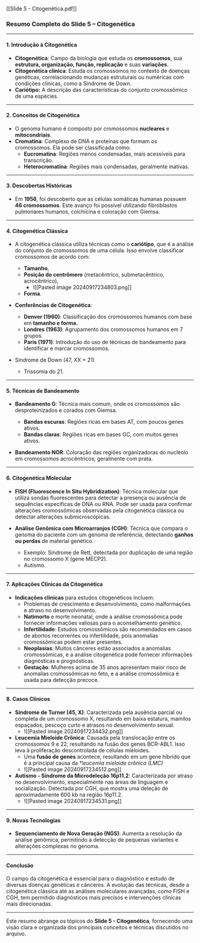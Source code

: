 [[Slide 5 - Citogenética.pdf]]


### Resumo Completo do Slide 5 – **Citogenética**

---

#### **1. Introdução à Citogenética**
- **Citogenética**: Campo da biologia que estuda os **cromossomos**, sua **estrutura, organização, função, replicação** e suas **variações**. 
- **Citogenética clínica**: Estuda os cromossomos no contexto de doenças genéticas, correlacionando mudanças estruturais ou numéricas com condições clínicas, como a Síndrome de Down.
- **Cariótipo:** A descrição das características do conjunto cromossômico de uma espécies
---

#### **2. Conceitos de Citogenética**
- O genoma humano é composto por cromossomos **nucleares** e **mitocondriais**.
- **Cromatina**: Complexo de DNA e proteínas que formam os cromossomos. Ela pode ser classificada como:
  - **Eucromatina**: Regiões menos condensadas, mais acessíveis para transcrição.
  - **Heterocromatina**: Regiões mais condensadas, geralmente inativas.

---

#### **3. Descobertas Históricas**
- Em **1956**, foi descoberto que as células somáticas humanas possuem **46 cromossomos**. Este avanço foi possível utilizando fibroblastos pulmonares humanos, colchicina e coloração com Giemsa.

---

#### **4. Citogenética Clássica**
- A citogenética clássica utiliza técnicas como o **cariótipo**, que é a análise do conjunto de cromossomos de uma célula. Isso envolve classificar cromossomos de acordo com:
  - **Tamanho**, 
  - **Posição do centrômero** (metacêntrico, submetacêntrico, acrocêntrico),
	  - ![[Pasted image 20240917234803.png]]
  - **Forma**.

- **Conferências de Citogenética**:
  - **Denver (1960)**: Classificação dos cromossomos humanos com base em **tamanho e forma.**
  - **Londres (1963)**: Agrupamento dos cromossomos humanos em 7 grupos.
  - **Paris (1971)**: Introdução do uso de técnicas de bandeamento para identificar e marcar cromossomos.

- Síndrome de Down (47, XX + 21)
  - Trissomia do 21. 
---

#### **5. Técnicas de Bandeamento**
- **Bandeamento G**: Técnica mais comum, onde os cromossomos são desproteinizados e corados com Giemsa.
  - **Bandas escuras**: Regiões ricas em bases AT, com poucos genes ativos.
  - **Bandas claras**: Regiões ricas em bases GC, com muitos genes ativos.

- **Bandeamento NOR**: Coloração das regiões organizadoras do nucléolo em cromossomos acrocêntricos, geralmente com prata.

---

#### **6. Citogenética Molecular**
- **FISH (Fluorescence In Situ Hybridization)**: Técnica molecular que utiliza sondas fluorescentes para detectar a presença ou ausência de sequências específicas de DNA ou RNA. Pode ser usada para confirmar alterações cromossômicas observadas pela citogenética clássica ou detectar alterações submicroscópicas.

- **Análise Genômica com Microarranjos (CGH)**: Técnica que compara o genoma do paciente com um genoma de referência, detectando **ganhos ou perdas** de material genético. 
  - Exemplo: Síndrome de Rett, detectada por duplicação de uma região no cromossomo X (gene MECP2).
  - Autismo.

---

#### **7. Aplicações Clínicas da Citogenética**
- **Indicações clínicas** para estudos citogenéticos incluem:
  - Problemas de crescimento e desenvolvimento, como malformações e atraso no desenvolvimento.
  - **Natimorto** e morte neonatal, onde a análise cromossômica pode fornecer informações valiosas para o aconselhamento genético.
  - **Infertilidade**: Estudos cromossômicos são recomendados em casos de abortos recorrentes ou infertilidade, pois anomalias cromossômicas podem estar presentes.
  - **Neoplasias**: Muitos cânceres estão associados a anomalias cromossômicas, e a análise citogenética pode fornecer informações diagnósticas e prognósticas.
  - **Gestação**: Mulheres acima de 35 anos apresentam maior risco de anomalias cromossômicas no feto, e a análise cromossômica é usada para detecção precoce.

---

#### **8. Casos Clínicos**
- **Síndrome de Turner (45, X)**: Caracterizada pela ausência parcial ou completa de um cromossomo X, resultando em baixa estatura, mamilos espaçados, pescoço curto e atrasos no desenvolvimento sexual.
	- ![[Pasted image 20240917234432.png]]
- **Leucemia Mieloide Crônica**: Causada pela translocação entre os cromossomos 9 e 22, resultando na fusão dos genes BCR-ABL1. Isso leva à proliferação descontrolada de células mieloides.
	- Uma **fusão de genes** acontece, resultando em um gene híbrido que é a principal causa da **leucemia mieloide crônica (LMC)*
	- ![[Pasted image 20240917234512.png]]
- **Autismo - Síndrome da Microdeleção 16p11.2**: Caracterizada por atraso no desenvolvimento, especialmente nas áreas de linguagem e socialização. Detectada por CGH, que mostra uma deleção de aproximadamente 600 kb na região 16p11.2.
	- ![[Pasted image 20240917234531.png]]

---

#### **9. Novas Tecnologias**
- **Sequenciamento de Nova Geração (NGS)**: Aumenta a resolução da análise genômica, permitindo a detecção de pequenas variantes e alterações complexas no genoma.

---

#### **Conclusão**
O campo da citogenética é essencial para o diagnóstico e estudo de diversas doenças genéticas e cânceres. A evolução das técnicas, desde a citogenética clássica até as análises moleculares avançadas, como FISH e CGH, tem permitido diagnósticos mais precisos e intervenções clínicas mais direcionadas.

---

Este resumo abrange os tópicos do **Slide 5 - Citogenética**, fornecendo uma visão clara e organizada dos principais conceitos e técnicas discutidos no arquivo.